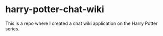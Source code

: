 # harry-potter-chat-wiki
This is a repo where I created a chat wiki application on the Harry Potter series.
